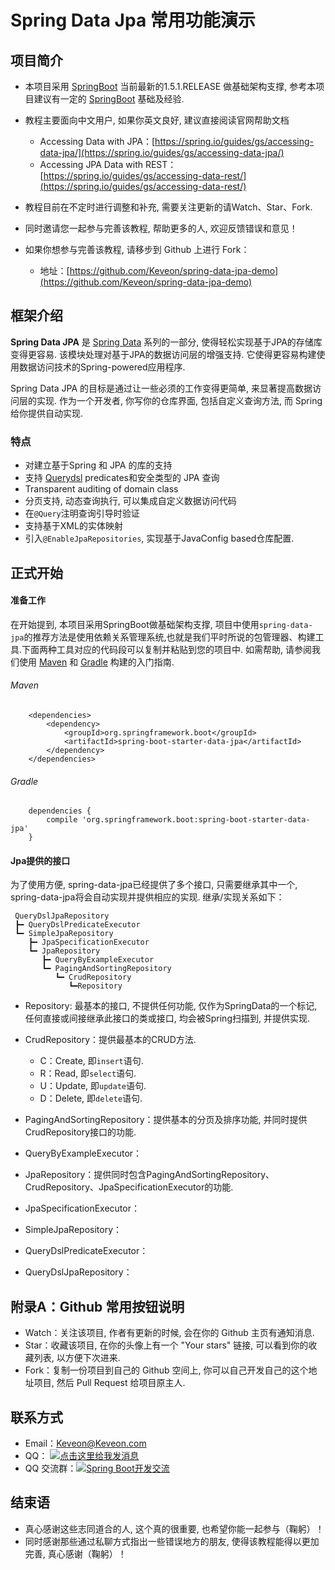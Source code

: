# Spring Data Jpa 常用功能演示

## 项目简介

- 本项目采用 [SpringBoot](http://projects.spring.io/spring-boot/)
  当前最新的1.5.1.RELEASE 做基础架构支撑, 参考本项目建议有一定的
  [SpringBoot](http://projects.spring.io/spring-boot/) 基础及经验. 
- 教程主要面向中文用户, 如果你英文良好, 建议直接阅读官网帮助文档

  - Accessing Data with
    JPA：[https://spring.io/guides/gs/accessing-data-jpa/](https://spring.io/guides/gs/accessing-data-jpa/)
  - Accessing JPA Data with
    REST：[https://spring.io/guides/gs/accessing-data-rest/](https://spring.io/guides/gs/accessing-data-rest/)

- 教程目前在不定时进行调整和补充, 需要关注更新的请Watch、Star、Fork. 
- 同时邀请您一起参与完善该教程, 帮助更多的人, 欢迎反馈错误和意见！
- 如果你想参与完善该教程, 请移步到 Github 上进行 Fork：
  - 地址：[https://github.com/Keveon/spring-data-jpa-demo](https://github.com/Keveon/spring-data-jpa-demo)


## 框架介绍

**Spring Data JPA** 是
[Spring Data](http://projects.spring.io/spring-data)
系列的一部分, 使得轻松实现基于JPA的存储库变得更容易. 该模块处理对基于JPA的数据访问层的增强支持. 它使得更容易构建使用数据访问技术的Spring-powered应用程序. 

Spring Data JPA
的目标是通过让一些必须的工作变得更简单, 来显著提高数据访问层的实现. 作为一个开发者, 你写你的仓库界面, 包括自定义查询方法, 而
Spring 给你提供自动实现. 

### 特点

- 对建立基于Spring 和 JPA 的库的支持
- 支持 [Querydsl](http://www.querydsl.com/) predicates和安全类型的 JPA
  查询
- Transparent auditing of domain class
- 分页支持, 动态查询执行, 可以集成自定义数据访问代码
- 在`@Query`注明查询引导时验证
- 支持基于XML的实体映射
- 引入`@EnableJpaRepositories`, 实现基于JavaConfig based仓库配置. 

## 正式开始

#### 准备工作

在开始提到, 本项目采用SpringBoot做基础架构支撑,
项目中使用`spring-data-jpa`的推荐方法是使用依赖关系管理系统,也就是我们平时所说的包管理器、构建工具.下面两种工具对应的代码段可以复制并粘贴到您的项目中. 
如需帮助, 请参阅我们使用 [Maven](https://spring.io/guides/gs/maven/) 和
[Gradle](https://spring.io/guides/gs/gradle/) 构建的入门指南. 

###### Maven

        <dependencies>
            <dependency>
                <groupId>org.springframework.boot</groupId>
                <artifactId>spring-boot-starter-data-jpa</artifactId>
            </dependency>
        </dependencies>

###### Gradle

        dependencies {
            compile 'org.springframework.boot:spring-boot-starter-data-jpa'
        }

#### Jpa提供的接口

为了使用方便, spring-data-jpa已经提供了多个接口, 只需要继承其中一个,
spring-data-jpa将会自动实现并提供相应的实现. 继承/实现关系如下：

     QueryDslJpaRepository
     ┣━ QueryDslPredicateExecutor
     ┗━ SimpleJpaRepository
        ┣━ JpaSpecificationExecutor
        ┗━ JpaRepository
           ┣━ QueryByExampleExecutor
           ┗━ PagingAndSortingRepository
              ┗━ CrudRepository
                 ┗━Repository

- Repository: 最基本的接口, 不提供任何功能, 仅作为SpringData的一个标记,
  任何直接或间接继承此接口的类或接口, 均会被Spring扫描到, 并提供实现. 

- CrudRepository：提供最基本的CRUD方法. 
  - C：Create, 即`insert`语句. 
  - R：Read, 即`select`语句. 
  - U：Update, 即`update`语句. 
  - D：Delete, 即`delete`语句. 

- PagingAndSortingRepository：提供基本的分页及排序功能,
  并同时提供CrudRepository接口的功能. 

- QueryByExampleExecutor：

- JpaRepository：提供同时包含PagingAndSortingRepository、CrudRepository、JpaSpecificationExecutor的功能. 

- JpaSpecificationExecutor：

- SimpleJpaRepository：

- QueryDslPredicateExecutor：

- QueryDslJpaRepository：

## 附录A：Github 常用按钮说明

- Watch：关注该项目, 作者有更新的时候, 会在你的 Github 主页有通知消息. 
- Star：收藏该项目, 在你的头像上有一个 "Your stars"
  链接, 可以看到你的收藏列表, 以方便下次进来. 
- Fork：复制一份项目到自己的 Github
  空间上, 你可以自己开发自己的这个地址项目, 然后 Pull Request
  给项目原主人. 

## 联系方式

- Email：<Keveon@Keveon.com>
- QQ： <a target="_blank"
  href="http://sighttp.qq.com/authd?IDKEY=545fca7ee732f622e810ce019d5a38bf6454649d43075ddf"><img
  border="0"
  src="http://wpa.qq.com/imgd?IDKEY=545fca7ee732f622e810ce019d5a38bf6454649d43075ddf&pic=51"
  alt="点击这里给我发消息" title="点击这里给我发消息"/></a>
- QQ 交流群：<a target="_blank"
  href="//shang.qq.com/wpa/qunwpa?idkey=3620c19a7d18b0955b1a626bed819b58a7300631ff1115aceca75840d58263f7"><img
  border="0" src="//pub.idqqimg.com/wpa/images/group.png" alt="Spring
  Boot开发交流" title="Spring Boot开发交流"></a>

## 结束语

- 真心感谢这些志同道合的人, 这个真的很重要, 也希望你能一起参与（鞠躬）！
- 同时感谢那些通过私聊方式指出一些错误地方的朋友, 使得该教程能得以更加完善, 真心感谢（鞠躬）！
